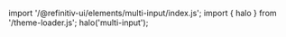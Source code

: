 <!--
type: template
name: multi-input
-->

import '/@refinitiv-ui/elements/multi-input/index.js';
import { halo } from '/theme-loader.js';
halo('multi-input');
